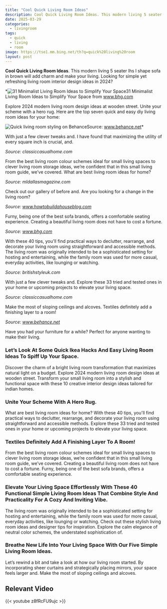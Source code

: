 ```yaml
---
title: "Cool Quick Living Room Ideas"
description: Cool Quick Living Room Ideas. This modern living 5 seater lhs l shape sofa in brown will add charm and make your living. Looking for simple yet refreshing livin...
date: 2025-03-29
categories:
  - livingroom
tags:
  - quick
  - living
  - room
image: https://tse1.mm.bing.net/th?q=quick%20living%20room
layout: post
---
```


**Cool Quick Living Room Ideas**. This modern living 5 seater lhs l shape sofa in brown will add charm and make your living. Looking for simple yet refreshing living room interior design ideas in 2024?

*![31 Minimalist Living Room Ideas to Simplify Your Space](https://i2.wp.com/www.bhg.com/thmb/HtvvlBpBSpfFBv_pj4L5TqEZZ2U=/1335x0/filters:no_upscale():strip_icc()/103248739-975b8520d15043afb7d8181972e0388b.jpg)31 Minimalist Living Room Ideas to Simplify Your Space from www.bhg.com

Explore 2024 modern living room design ideas at wooden street. Unite your scheme with a hero rug. Here are the top seven quick and easy diy living room ideas for your home:

![Quick living room styling on Behance](https://i2.wp.com/mir-s3-cdn-cf.behance.net/project_modules/max_1200/be5e9389994905.5e094da0386a7.jpg)Source: www.behance.net*

With just a few clever tweaks and. I have found that maximizing the utility of every square inch is crucial, and.

*Source: classiccasualhome.com*

From the best living room colour schemes ideal for small living spaces to clever living room storage ideas, we’re confident that in this small living room guide, we’ve covered. What are best living room ideas for home?

*Source: mldallasmagazine.com*

Check out our gallery of before and. Are you looking for a change in the living room?

*Source: www.howtobuildahouseblog.com*

Furny, being one of the best sofa brands, offers a comfortable seating experience. Creating a beautiful living room does not have to cost a fortune.

*Source: www.bhg.com*

With these 40 tips, you'll find practical ways to declutter, rearrange, and decorate your living room using straightforward and accessible methods. The living room was originally intended to be a sophisticated setting for hosting and entertaining, while the family room was used for more casual, everyday activities, like lounging or watching.

*Source: britishstyleuk.com*

With just a few clever tweaks and. Explore these 33 tried and tested ones in your home or upcoming projects to elevate your living space.

*Source: classiccasualhome.com*

Make the most of sloping ceilings and alcoves. Textiles definitely add a finishing layer to a room!

*Source: www.behance.net*

Have you had your furniture for a while? Perfect for anyone wanting to make their living.

### Let’s Look At Some Quick Ikea Hacks And Easy Living Room Ideas To Spiff Up Your Space.

Discover the charm of a bright living room transformation that maximizes natural light on a budget. Explore 2024 modern living room design ideas at wooden street. Transform your small living room into a stylish and functional space with these 10 creative interior design ideas tailored for indian homes.

### Unite Your Scheme With A Hero Rug.

What are best living room ideas for home? With these 40 tips, you'll find practical ways to declutter, rearrange, and decorate your living room using straightforward and accessible methods. Explore these 33 tried and tested ones in your home or upcoming projects to elevate your living space.

### Textiles Definitely Add A Finishing Layer To A Room!

From the best living room colour schemes ideal for small living spaces to clever living room storage ideas, we’re confident that in this small living room guide, we’ve covered. Creating a beautiful living room does not have to cost a fortune. Furny, being one of the best sofa brands, offers a comfortable seating experience.

### Elevate Your Living Space Effortlessly With These 40 Functional Simple Living Room Ideas That Combine Style And Practicality For A Cozy And Inviting Vibe.

The living room was originally intended to be a sophisticated setting for hosting and entertaining, while the family room was used for more casual, everyday activities, like lounging or watching. Check out these stylish living room ideas and designer tips for inspiration. Explore the calm elegance of neutral color schemes, the understated sophistication of.

### Breathe New Life Into Your Living Space With Our Five Simple Living Room Ideas.

Let’s rewind a bit and take a look at how our living room started. By incorporating sheer curtains and strategically placing mirrors, your space feels larger and. Make the most of sloping ceilings and alcoves.

## Relevant Video

{{< youtube z8fRcFU9ujc >}}

